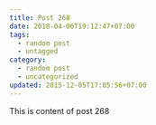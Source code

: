 ```yaml
---
title: Post 268
date: 2018-04-06T19:12:47+07:00
tags:
  - random post
  - untagged
category:
  - random post
  - uncategorized
updated: 2015-12-05T17:05:56+07:00
---
```

This is content of post 268